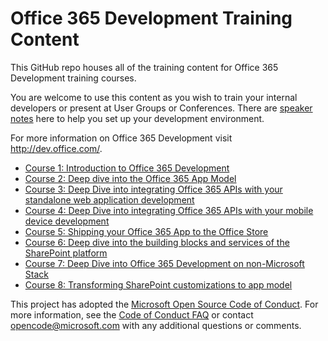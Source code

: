 Office 365 Development Training Content
===============

This GitHub repo houses all of the training content for Office 365 Development training courses. 

You are welcome to use this content as you wish to train your internal developers or present at User Groups or Conferences. There are [speaker notes](/SpeakerNotes.md) here to help you set up your development environment.

For more information on Office 365 Development visit http://dev.office.com/.

- [Course 1: Introduction to Office 365 Development](/O3651/README.md) 
- [Course 2: Deep dive into the Office 365 App Model](/O3652/README.md) 
- [Course 3: Deep Dive into integrating Office 365 APIs with your standalone web application development](/O3653/README.md) 
- [Course 4: Deep Dive into integrating Office 365 APIs with your mobile device development](/O3654/README.md) 
- [Course 5: Shipping your Office 365 App to the Office Store](/O3655/README.md) 
- [Course 6: Deep dive into the building blocks and services of the SharePoint platform](/O3656/README.md) 
- [Course 7: Deep Dive into Office 365 Development on non-Microsoft Stack](/O3657/README.md) 
- [Course 8: Transforming SharePoint customizations to app model](/O3658/Readme.md) 




This project has adopted the [Microsoft Open Source Code of Conduct](https://opensource.microsoft.com/codeofconduct/). For more information, see the [Code of Conduct FAQ](https://opensource.microsoft.com/codeofconduct/faq/) or contact [opencode@microsoft.com](mailto:opencode@microsoft.com) with any additional questions or comments.

